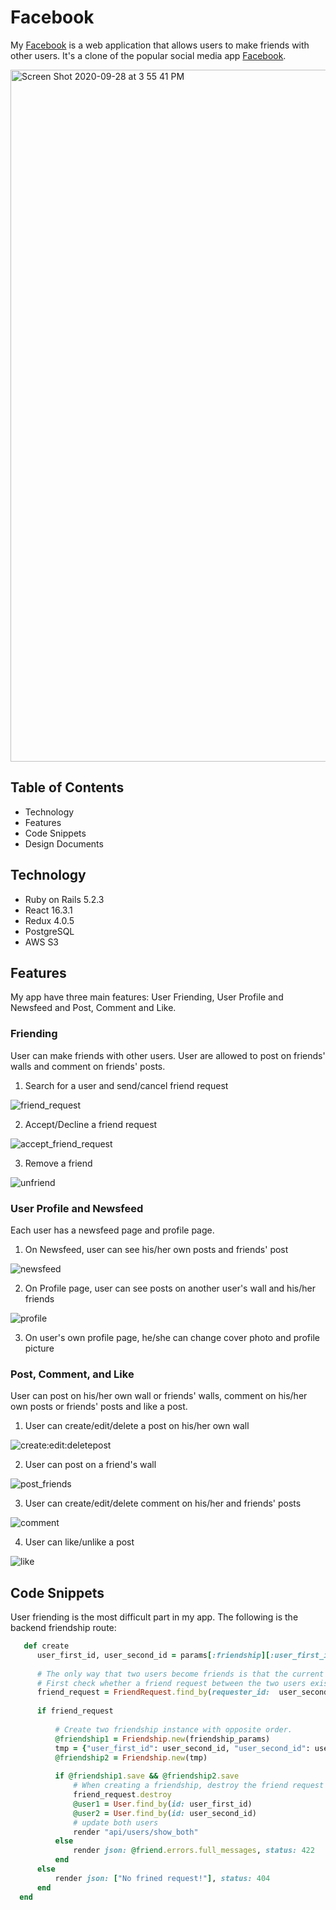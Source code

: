 # Facebook 

My [Facebook](https://yinghuanchen-facebook.herokuapp.com/#/) is a web application that allows users to make friends with other users. It's a clone of the popular social media app [Facebook](https://www.facebook.com/). 


<img width="1107" alt="Screen Shot 2020-09-28 at 3 55 41 PM" src="https://user-images.githubusercontent.com/65005487/94405651-7211d380-01a3-11eb-9876-351be49200a1.png">

## Table of Contents  
  * Technology  
  * Features
  * Code Snippets 
  * Design Documents
  
## Technology 
  * Ruby on Rails 5.2.3 
  * React 16.3.1
  * Redux 4.0.5
  * PostgreSQL 
  * AWS S3 

## Features 
  My app have three main features: User Friending, User Profile and Newsfeed and Post, Comment and Like.

### Friending 
  User can make friends with other users. User are allowed to post on friends' walls and comment on friends' posts. 

  1. Search for a user and send/cancel friend request 

  ![friend_request](https://user-images.githubusercontent.com/65005487/94422432-a98b7a80-01b9-11eb-82d9-932f28086b3b.gif)

  2. Accept/Decline a friend request 

  ![accept_friend_request](https://user-images.githubusercontent.com/65005487/94421853-c70c1480-01b8-11eb-8670-69fdadbef3e0.gif)

  3. Remove a friend 

  ![unfriend](https://user-images.githubusercontent.com/65005487/94421897-d723f400-01b8-11eb-9700-047ec737eace.gif)

### User Profile and Newsfeed
  Each user has a newsfeed page and profile page. 
  
  1. On Newsfeed, user can see his/her own posts and friends' post 

  ![newsfeed](https://user-images.githubusercontent.com/65005487/94423164-c6747d80-01ba-11eb-8446-e670946d773e.gif)

  2. On Profile page, user can see posts on another user's wall and his/her friends 

  ![profile](https://user-images.githubusercontent.com/65005487/94441437-545d6200-01d5-11eb-87f5-174231a57adf.gif)

  3. On user's own profile page, he/she can change cover photo and profile picture 



### Post, Comment, and Like 
  User can post on his/her own wall or friends' walls, comment on his/her own posts or friends' posts and like a post.
  
  1. User can create/edit/delete a post on his/her own wall 

  ![create:edit:deletepost](https://user-images.githubusercontent.com/65005487/94438376-9e444900-01d1-11eb-8c4e-bc5a31bfad32.gif)

  2. User can post on a friend's wall 

  ![post_friends](https://user-images.githubusercontent.com/65005487/94440095-cdf45080-01d3-11eb-9a3f-d83d5dd48fa0.gif)

  3. User can create/edit/delete comment on his/her and friends' posts

  ![comment](https://user-images.githubusercontent.com/65005487/94440811-a0f46d80-01d4-11eb-8c19-a1cb17ead62f.gif)

  4. User can like/unlike a post 

  ![like](https://user-images.githubusercontent.com/65005487/94440379-39d6b900-01d4-11eb-82c8-866031931b87.gif)

## Code Snippets
  User friending is the most difficult part in my app. The following is the backend friendship route: 
  
  ```ruby
     def create 
        user_first_id, user_second_id = params[:friendship][:user_first_id].to_i, params[:friendship][:user_second_id].to_i 
        
        # The only way that two users become friends is that the current user accept a friend request from other users. 
        # First check whether a friend request between the two users exists.
        friend_request = FriendRequest.find_by(requester_id:  user_second_id, requestee_id: current_user.id)
        
        if friend_request 
        
            # Create two friendship instance with opposite order. 
            @friendship1 = Friendship.new(friendship_params) 
            tmp = {"user_first_id": user_second_id, "user_second_id": user_first_id}
            @friendship2 = Friendship.new(tmp)
            
            if @friendship1.save && @friendship2.save   
                # When creating a friendship, destroy the friend request between the two users  
                friend_request.destroy 
                @user1 = User.find_by(id: user_first_id)
                @user2 = User.find_by(id: user_second_id)
                # update both users 
                render "api/users/show_both"
            else 
                render json: @friend.errors.full_messages, status: 422
            end 
        else
            render json: ["No frined request!"], status: 404     
        end
    end
  ```

